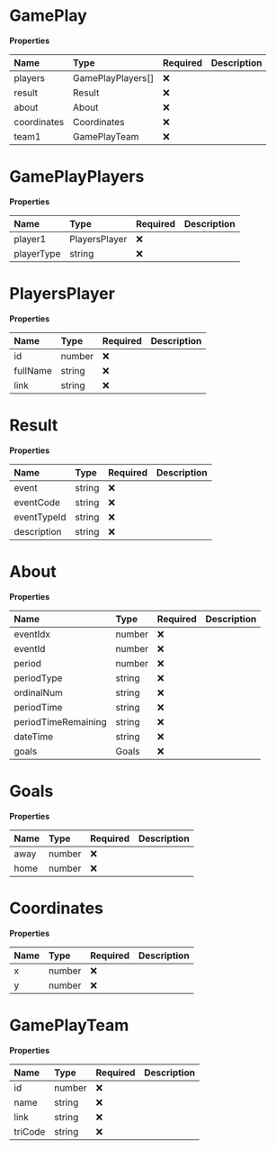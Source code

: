 # GamePlay

**Properties**

| Name        | Type              | Required | Description |
| :---------- | :---------------- | :------- | :---------- |
| players     | GamePlayPlayers[] | ❌       |             |
| result      | Result            | ❌       |             |
| about       | About             | ❌       |             |
| coordinates | Coordinates       | ❌       |             |
| team1       | GamePlayTeam      | ❌       |             |

# GamePlayPlayers

**Properties**

| Name       | Type          | Required | Description |
| :--------- | :------------ | :------- | :---------- |
| player1    | PlayersPlayer | ❌       |             |
| playerType | string        | ❌       |             |

# PlayersPlayer

**Properties**

| Name     | Type   | Required | Description |
| :------- | :----- | :------- | :---------- |
| id       | number | ❌       |             |
| fullName | string | ❌       |             |
| link     | string | ❌       |             |

# Result

**Properties**

| Name        | Type   | Required | Description |
| :---------- | :----- | :------- | :---------- |
| event       | string | ❌       |             |
| eventCode   | string | ❌       |             |
| eventTypeId | string | ❌       |             |
| description | string | ❌       |             |

# About

**Properties**

| Name                | Type   | Required | Description |
| :------------------ | :----- | :------- | :---------- |
| eventIdx            | number | ❌       |             |
| eventId             | number | ❌       |             |
| period              | number | ❌       |             |
| periodType          | string | ❌       |             |
| ordinalNum          | string | ❌       |             |
| periodTime          | string | ❌       |             |
| periodTimeRemaining | string | ❌       |             |
| dateTime            | string | ❌       |             |
| goals               | Goals  | ❌       |             |

# Goals

**Properties**

| Name | Type   | Required | Description |
| :--- | :----- | :------- | :---------- |
| away | number | ❌       |             |
| home | number | ❌       |             |

# Coordinates

**Properties**

| Name | Type   | Required | Description |
| :--- | :----- | :------- | :---------- |
| x    | number | ❌       |             |
| y    | number | ❌       |             |

# GamePlayTeam

**Properties**

| Name    | Type   | Required | Description |
| :------ | :----- | :------- | :---------- |
| id      | number | ❌       |             |
| name    | string | ❌       |             |
| link    | string | ❌       |             |
| triCode | string | ❌       |             |

<!-- This file was generated by liblab | https://liblab.com/ -->
